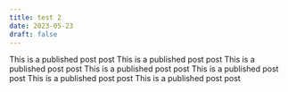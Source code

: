 ```yaml
---
title: test 2
date: 2023-05-23
draft: false
---
```

This is a published post post
This is a published post post
This is a published post post
This is a published post post
This is a published post post
This is a published post post
This is a published post post
